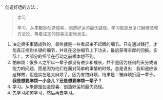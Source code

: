 创造好运的方法：
> 学习
> 
> 学习，从来都是创造惊喜、创造好运的最优路径。学习就是反复打磨概念和方法论，等着注定的惊喜注定地发生。

1. 决定很多事情成败的，最终就是一些看起来不起眼的细节。只有通过践行，才能真正找到关键的细节，并且在这些细节上下功夫，最后获得丰厚的回报。实际上，大部分的细节在行动之前根本想不到。
2. 怕麻烦：很多人之所以一辈子都没有进步和成长，并不是因为任何的天分或者能力的问题，而是因为他们在面对简单的事情的时候，总是说出：我知道应该这样做，但是实在是太麻烦了。因为害怕麻烦，结果是：被麻烦折磨一辈子。**我是想要麻烦一小会儿？还是想要麻烦一辈子？**
3. 学习，从来都是创造惊喜、创造好运的最优路径。
4. 先学习如何学习，然后再去学习。



